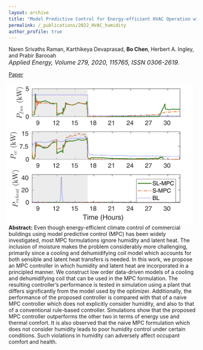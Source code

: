 ```yaml
---
layout: archive
title: "Model Predictive Control for Energy-efficient HVAC Operation with Humidity and Latent Heat Considerations"
permalink: /_publications/2022_HVAC_humidity
author_profile: true
---
```


Naren Srivaths Raman, Karthikeya Devaprasad, **Bo Chen**, Herbert A. Ingley, and Prabir Barooah<br><span style="font-size:12pt"> *Applied Energy, Volume 279, 2020, 115765, ISSN 0306-2619.*</span><br>


[Paper](https://www.sciencedirect.com/science/article/pii/S0306261920312502)

<img 
src="/images/HVAC_humidity_energy_consumption.png" 
width=600 
style="float: right; margin-left: 10px; margin-right: 10px;">

**Abstract:** Even though energy-efficient climate control of commercial buildings using model predictive control (MPC) has been widely investigated, most MPC formulations ignore humidity and latent heat. The inclusion of moisture makes the problem considerably more challenging, primarily since a cooling and dehumidifying coil model which accounts for both sensible and latent heat transfers is needed. In this work, we propose an MPC controller in which humidity and latent heat are incorporated in a principled manner. We construct low order data-driven models of a cooling and dehumidifying coil that can be used in the MPC formulation. The resulting controller’s performance is tested in simulation using a plant that differs significantly from the model used by the optimizer. Additionally, the performance of the proposed controller is compared with that of a naive MPC controller which does not explicitly consider humidity, and also to that of a conventional rule-based controller. Simulations show that the proposed MPC controller outperforms the other two in terms of energy use and thermal comfort. It is also observed that the naive MPC formulation which does not consider humidity leads to poor humidity control under certain conditions. Such violations in humidity can adversely affect occupant comfort and health.